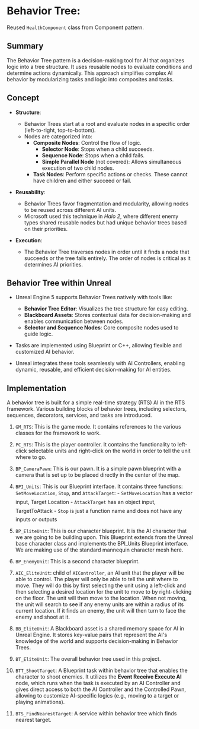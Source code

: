 # Behavior Tree:

Reused `HealthComponent` class from Component pattern.

## Summary
The Behavior Tree pattern is a decision-making tool for AI that organizes logic into a tree structure. It uses reusable nodes to evaluate conditions and determine actions dynamically. This approach simplifies complex AI behavior by modularizing tasks and logic into composites and tasks.

## Concept
- **Structure**:
  - Behavior Trees start at a root and evaluate nodes in a specific order (left-to-right, top-to-bottom).
  - Nodes are categorized into:
    - **Composite Nodes**: Control the flow of logic.
      - **Selector Node**: Stops when a child succeeds.
      - **Sequence Node**: Stops when a child fails.
      - **Simple Parallel Node** (not covered): Allows simultaneous execution of two child nodes.
    - **Task Nodes**: Perform specific actions or checks. These cannot have children and either succeed or fail.

- **Reusability**:
  - Behavior Trees favor fragmentation and modularity, allowing nodes to be reused across different AI units.
  - Microsoft used this technique in *Halo 2*, where different enemy types shared reusable nodes but had unique behavior trees based on their priorities.

- **Execution**:
  - The Behavior Tree traverses nodes in order until it finds a node that succeeds or the tree fails entirely. The order of nodes is critical as it determines AI priorities.

## Behavior Tree within Unreal
- Unreal Engine 5 supports Behavior Trees natively with tools like:
  - **Behavior Tree Editor**: Visualizes the tree structure for easy editing.
  - **Blackboard Assets**: Stores contextual data for decision-making and enables communication between nodes.
  - **Selector and Sequence Nodes**: Core composite nodes used to guide logic.
  
- Tasks are implemented using Blueprint or C++, allowing flexible and customized AI behavior.
- Unreal integrates these tools seamlessly with AI Controllers, enabling dynamic, reusable, and efficient decision-making for AI entities.


## Implementation

A behavior tree is built for a simple real-time strategy (RTS) AI in the RTS framework.
Various building blocks of behavior trees, including selectors, sequences, decorators, services, and tasks are introduced.

1. `GM_RTS`: This is the game mode. It contains references to the various classes for the framework
to work.

2. `PC_RTS`: This is the player controller. It contains the functionality to left-click selectable units and right-click on the world in order to tell the unit where to go.

3. `BP_CameraPawn`: This is our pawn. It is a simple pawn blueprint with a camera that is set up to be placed directly in the center of the map.

4. `BPI_Units`: This is our Blueprint interface. It contains three functions: `SetMoveLocation`, `Stop`, and `AttackTarget`:
- `SetMoveLocation` has a vector input, Target Location
- `AttackTarget` has an object input, TargetToAttack
- `Stop` is just a function name and does not have any inputs or outputs

5. `BP_EliteUnit`: This is our character blueprint. It is the AI character that we are going to be building upon. This Blueprint extends from the Unreal base character class and implements the BPI_Units Blueprint interface. We are making use of the standard mannequin character mesh here.

6. `BP_EnemyUnit`: This is a second character blueprint.

7. `AIC_EliteUnit`: child of `AIController`, an AI unit that the player will be able to control. The player will only be able to tell the unit where to move. They will do this by first selecting the unit using a left-click and then
selecting a desired location for the unit to move to by right-clicking on the floor. The unit will then move to the location. When not moving, the unit will search to see if any enemy units are within a radius of its current location. If it finds an enemy, the unit will then turn to face the enemy and shoot at it.

8. `BB_EliteUnit`: A Blackboard asset is a shared memory space for AI in Unreal Engine. It stores key-value pairs that represent the AI's knowledge of the world and supports decision-making in Behavior Trees.

9. `BT_EliteUnit`: The overall behavior tree used in this project.

10. `BTT_ShootTarget`: A Blueprint task within behavior tree that enables the character to shoot enemies. It utilizes the **Event Receive Execute AI** node, which runs when the task is executed by an AI Controller and gives direct access to both the AI Controller and the Controlled Pawn, allowing to customize AI-specific logics (e.g., moving to a target or playing animations).

11. `BTS_FindNearestTarget`: A service within behavior tree which finds nearest target.